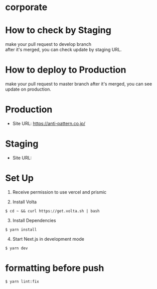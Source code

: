 # corporate

# How to check by Staging

make your pull request to develop branch  
after it's merged, you can check update by staging URL.

# How to deploy to Production

make your pull request to master branch
after it's merged, you can see update on production.

# Production

- Site URL: https://anti-pattern.co.jp/

# Staging

- Site URL:

# Set Up

1. Receive permission to use vercel and prismic

2. Install Volta

```
$ cd ~ && curl https://get.volta.sh | bash
```

3. Install Dependencies

```
$ yarn install
```

4. Start Next.js in development mode

```
$ yarn dev
```

# formatting before push

```
$ yarn lint:fix
```
